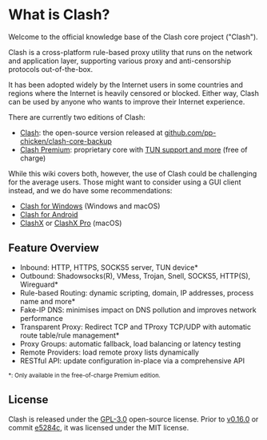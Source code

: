 <!-- This is the index page, linked by the dummy sidebar item at Introduction/_dummy-index.md -->

# What is Clash?

Welcome to the official knowledge base of the Clash core project ("Clash").

Clash is a cross-platform rule-based proxy utility that runs on the network and application layer, supporting various
proxy and anti-censorship protocols out-of-the-box.

It has been adopted widely by the Internet users in some countries and regions where the Internet is heavily censored or
blocked. Either way, Clash can be used by anyone who wants to improve their Internet experience.

There are currently two editions of Clash:

- [Clash](https://github.com/pp-chicken/clash-core-backup): the open-source version released
  at [github.com/pp-chicken/clash-core-backup](https://github.com/pp-chicken/clash-core-backup)
- [Clash Premium](https://github.com/pp-chicken/clash-core-backup/releases/tag/premium): proprietary core
  with [TUN support and more](/premium/introduction) (free of charge)

While this wiki covers both, however, the use of Clash could be challenging for the average users. Those might want to
consider using a GUI client instead, and we do have some recommendations:

- [Clash for Windows](https://github.com/Fndroid/clash_for_windows_pkg/releases) (Windows and macOS)
- [Clash for Android](https://github.com/Kr328/ClashForAndroid)
- [ClashX](https://github.com/yichengchen/clashX)
  or [ClashX Pro](https://install.appcenter.ms/users/clashx/apps/clashx-pro/distribution_groups/public) (macOS)

## Feature Overview

- Inbound: HTTP, HTTPS, SOCKS5 server, TUN device*
- Outbound: Shadowsocks(R), VMess, Trojan, Snell, SOCKS5, HTTP(S), Wireguard*
- Rule-based Routing: dynamic scripting, domain, IP addresses, process name and more*
- Fake-IP DNS: minimises impact on DNS pollution and improves network performance
- Transparent Proxy: Redirect TCP and TProxy TCP/UDP with automatic route table/rule management*
- Proxy Groups: automatic fallback, load balancing or latency testing
- Remote Providers: load remote proxy lists dynamically
- RESTful API: update configuration in-place via a comprehensive API

<!-- markdownlint-disable MD033 -->
<small>\*: Only available in the free-of-charge Premium edition.</small>
<!-- markdownlint-enable MD033 -->

## License

Clash is released under the [GPL-3.0](https://github.com/pp-chicken/clash-core-backup/blob/master/LICENSE) open-source
license. Prior to [v0.16.0](https://github.com/pp-chicken/clash-core-backup/releases/tag/v0.16.0) or
commit [e5284c](https://github.com/pp-chicken/clash-core-backup/commit/e5284cf647717a8087a185d88d15a01096274bc2), it was
licensed under the MIT license.
